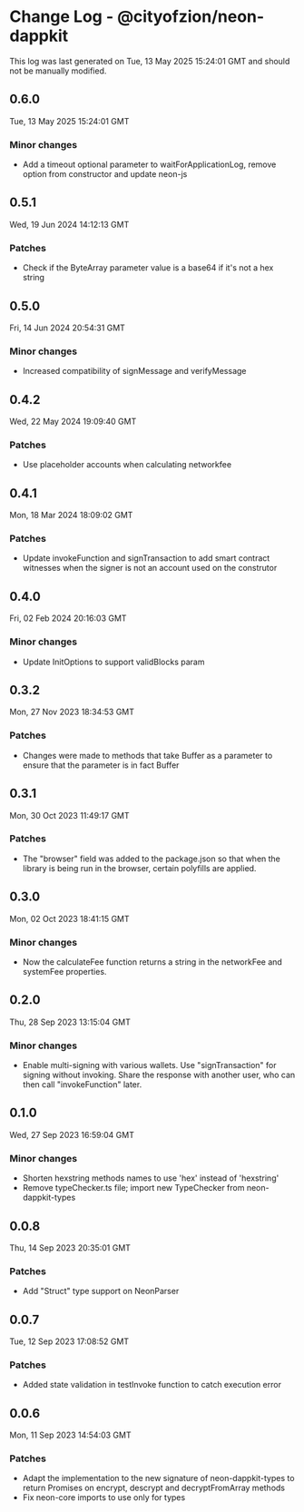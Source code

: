 # Change Log - @cityofzion/neon-dappkit

This log was last generated on Tue, 13 May 2025 15:24:01 GMT and should not be manually modified.

## 0.6.0
Tue, 13 May 2025 15:24:01 GMT

### Minor changes

- Add a timeout optional parameter to waitForApplicationLog, remove option from constructor and update neon-js

## 0.5.1
Wed, 19 Jun 2024 14:12:13 GMT

### Patches

- Check if the ByteArray parameter value is a base64 if it's not a hex string

## 0.5.0
Fri, 14 Jun 2024 20:54:31 GMT

### Minor changes

- Increased compatibility of signMessage and verifyMessage

## 0.4.2
Wed, 22 May 2024 19:09:40 GMT

### Patches

- Use placeholder accounts when calculating networkfee

## 0.4.1
Mon, 18 Mar 2024 18:09:02 GMT

### Patches

- Update invokeFunction and signTransaction to add smart contract witnesses when the signer is not an account used on the construtor

## 0.4.0
Fri, 02 Feb 2024 20:16:03 GMT

### Minor changes

- Update InitOptions to support validBlocks param

## 0.3.2
Mon, 27 Nov 2023 18:34:53 GMT

### Patches

- Changes were made to methods that take Buffer as a parameter to ensure that the parameter is in fact Buffer

## 0.3.1
Mon, 30 Oct 2023 11:49:17 GMT

### Patches

- The "browser" field was added to the package.json so that when the library is being run in the browser, certain polyfills are applied.

## 0.3.0
Mon, 02 Oct 2023 18:41:15 GMT

### Minor changes

- Now the calculateFee function returns a string in the networkFee and systemFee properties.

## 0.2.0
Thu, 28 Sep 2023 13:15:04 GMT

### Minor changes

- Enable multi-signing with various wallets. Use "signTransaction" for signing without invoking. Share the response with another user, who can then call "invokeFunction" later.

## 0.1.0
Wed, 27 Sep 2023 16:59:04 GMT

### Minor changes

- Shorten hexstring methods names to use 'hex' instead of 'hexstring'
- Remove typeChecker.ts file; import new TypeChecker from neon-dappkit-types

## 0.0.8
Thu, 14 Sep 2023 20:35:01 GMT

### Patches

- Add "Struct" type support on NeonParser

## 0.0.7
Tue, 12 Sep 2023 17:08:52 GMT

### Patches

- Added state validation in testInvoke function to catch execution error 

## 0.0.6
Mon, 11 Sep 2023 14:54:03 GMT

### Patches

- Adapt the implementation to the new signature of neon-dappkit-types to return Promises on encrypt, descrypt and decryptFromArray methods
- Fix neon-core imports to use only for types

